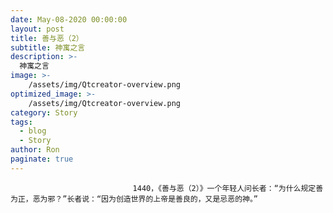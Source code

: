 ```yaml
---
date: May-08-2020 00:00:00
layout: post
title: 善与恶（2）
subtitle: 神寓之言
description: >-
  神寓之言
image: >-
    /assets/img/Qtcreator-overview.png
optimized_image: >-
    /assets/img/Qtcreator-overview.png
category: Story
tags:
  - blog
  - Story
author: Ron
paginate: true
---
```


							　　1440，《善与恶（2）》一个年轻人问长者：“为什么规定善为正，恶为邪？”长者说：“因为创造世界的上帝是善良的，又是忌恶的神。”
							
							
						